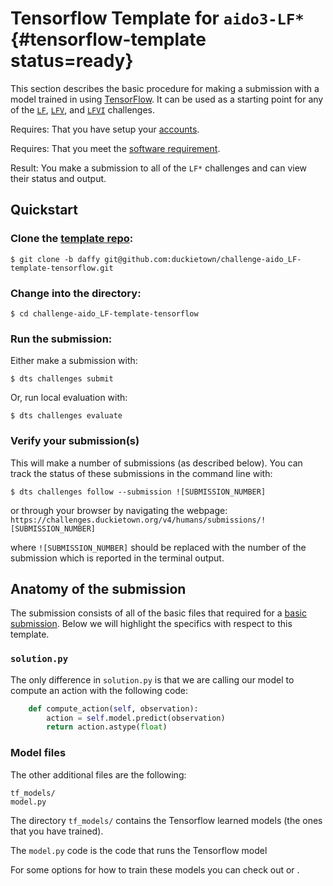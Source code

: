 # Tensorflow Template for `aido3-LF*` {#tensorflow-template status=ready}

This section describes the basic procedure for making a submission with a model trained in using [TensorFlow](https://www.tensorflow.org/). It can be used as a starting point for any of the [`LF`](#lf), [`LFV`](#lf_v), and [`LFVI`](#lf_v_i) challenges.

<div class='requirements' markdown='1'>

Requires: That you have setup your [accounts](#cm-accounts).

Requires: That you meet the [software requirement](#cm-sw).

Result: You make a submission to all of the `LF*` challenges and can view their status and output.

</div>


## Quickstart

### Clone the [template repo](https://github.com/duckietown/challenge-aido_LF-template-tensorflow):

    $ git clone -b daffy git@github.com:duckietown/challenge-aido_LF-template-tensorflow.git


### Change into the directory:

    $ cd challenge-aido_LF-template-tensorflow
    
### Run the submission:

Either make a submission with:

    $ dts challenges submit


Or, run local evaluation with:

    $ dts challenges evaluate

### Verify your submission(s)

This will make a number of submissions (as described below). You can track the status of these submissions in the command line with:

    $ dts challenges follow --submission ![SUBMISSION_NUMBER]

or through your browser by navigating the webpage: `https://challenges.duckietown.org/v4/humans/submissions/![SUBMISSION_NUMBER]`

where `![SUBMISSION_NUMBER]` should be replaced with the number of the submission which is reported in the terminal output. 

## Anatomy of the submission

The submission consists of all of the basic files that required for a [basic submission](#minimal-template). Below we will highlight the specifics with respect to this template. 


### `solution.py`

The only difference in `solution.py` is that we are calling our model to compute an action with the following code:

```python
    def compute_action(self, observation):
        action = self.model.predict(observation)
        return action.astype(float)
```

### Model files

The other additional files are the following:

    tf_models/
    model.py
    
The directory `tf_models/` contains the Tensorflow learned models (the ones that you have trained).

The `model.py` code is the code that runs the Tensorflow model

For some options for how to train these models you can check out [](#embodied_il_sim) or [](#embodied_il_logs).
